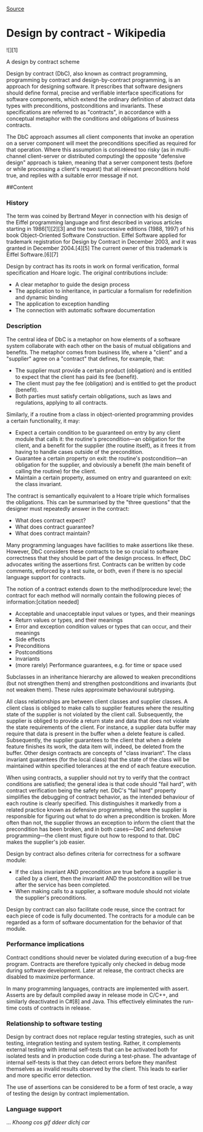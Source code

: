 [Source](https://en.m.wikipedia.org/wiki/Design_by_contract "Permalink to Design by contract - Wikipedia")

# Design by contract - Wikipedia

![][1]

A design by contract scheme

Design by contract (DbC), also known as contract programming, programming by contract and design-by-contract programming, is an approach for designing software. It prescribes that software designers should define formal, precise and verifiable interface specifications for software components, which extend the ordinary definition of abstract data types with preconditions, postconditions and invariants. These specifications are referred to as "contracts", in accordance with a conceptual metaphor with the conditions and obligations of business contracts.

The DbC approach assumes all client components that invoke an operation on a server component will meet the preconditions specified as required for that operation. Where this assumption is considered too risky (as in multi-channel client-server or distributed computing) the opposite "defensive design" approach is taken, meaning that a server component tests (before or while processing a client's request) that all relevant preconditions hold true, and replies with a suitable error message if not.

##Content

### History

The term was coined by Bertrand Meyer in connection with his design of the Eiffel programming language and first described in various articles starting in 1986[1][2][3] and the two successive editions (1988, 1997) of his book Object-Oriented Software Construction. Eiffel Software applied for trademark registration for Design by Contract in December 2003, and it was granted in December 2004.[4][5] The current owner of this trademark is Eiffel Software.[6][7]

Design by contract has its roots in work on formal verification, formal specification and Hoare logic. The original contributions include:

* A clear metaphor to guide the design process
* The application to inheritance, in particular a formalism for redefinition and dynamic binding
* The application to exception handling
* The connection with automatic software documentation

### Description

The central idea of DbC is a metaphor on how elements of a software system collaborate with each other on the basis of mutual obligations and benefits. The metaphor comes from business life, where a "client" and a "supplier" agree on a "contract" that defines, for example, that:

* The supplier must provide a certain product (obligation) and is entitled to expect that the client has paid its fee (benefit).
* The client must pay the fee (obligation) and is entitled to get the product (benefit).
* Both parties must satisfy certain obligations, such as laws and regulations, applying to all contracts.

Similarly, if a routine from a class in object-oriented programming provides a certain functionality, it may:

* Expect a certain condition to be guaranteed on entry by any client module that calls it: the routine's precondition—an obligation for the client, and a benefit for the supplier (the routine itself), as it frees it from having to handle cases outside of the precondition.
* Guarantee a certain property on exit: the routine's postcondition—an obligation for the supplier, and obviously a benefit (the main benefit of calling the routine) for the client.
* Maintain a certain property, assumed on entry and guaranteed on exit: the class invariant.

The contract is semantically equivalent to a Hoare triple which formalises the obligations. This can be summarised by the "three questions" that the designer must repeatedly answer in the contract:

* What does contract expect?
* What does contract guarantee?
* What does contract maintain?

Many programming languages have facilities to make assertions like these. However, DbC considers these contracts to be so crucial to software correctness that they should be part of the design process. In effect, DbC advocates writing the assertions first. Contracts can be written by code comments, enforced by a test suite, or both, even if there is no special language support for contracts.

The notion of a contract extends down to the method/procedure level; the contract for each method will normally contain the following pieces of information:[citation needed]

* Acceptable and unacceptable input values or types, and their meanings
* Return values or types, and their meanings
* Error and exception condition values or types that can occur, and their meanings
* Side effects
* Preconditions
* Postconditions
* Invariants
* (more rarely) Performance guarantees, e.g. for time or space used

Subclasses in an inheritance hierarchy are allowed to weaken preconditions (but not strengthen them) and strengthen postconditions and invariants (but not weaken them). These rules approximate behavioural subtyping.

All class relationships are between client classes and supplier classes. A client class is obliged to make calls to supplier features where the resulting state of the supplier is not violated by the client call. Subsequently, the supplier is obliged to provide a return state and data that does not violate the state requirements of the client. For instance, a supplier data buffer may require that data is present in the buffer when a delete feature is called. Subsequently, the supplier guarantees to the client that when a delete feature finishes its work, the data item will, indeed, be deleted from the buffer. Other design contracts are concepts of "class invariant". The class invariant guarantees (for the local class) that the state of the class will be maintained within specified tolerances at the end of each feature execution.

When using contracts, a supplier should not try to verify that the contract conditions are satisfied; the general idea is that code should "fail hard", with contract verification being the safety net. DbC's "fail hard" property simplifies the debugging of contract behavior, as the intended behaviour of each routine is clearly specified. This distinguishes it markedly from a related practice known as defensive programming, where the supplier is responsible for figuring out what to do when a precondition is broken. More often than not, the supplier throws an exception to inform the client that the precondition has been broken, and in both cases—DbC and defensive programming—the client must figure out how to respond to that. DbC makes the supplier's job easier.

Design by contract also defines criteria for correctness for a software module:

* If the class invariant AND precondition are true before a supplier is called by a client, then the invariant AND the postcondition will be true after the service has been completed.
* When making calls to a supplier, a software module should not violate the supplier's preconditions.

Design by contract can also facilitate code reuse, since the contract for each piece of code is fully documented. The contracts for a module can be regarded as a form of software documentation for the behavior of that module.

### Performance implications	

Contract conditions should never be violated during execution of a bug-free program. Contracts are therefore typically only checked in debug mode during software development. Later at release, the contract checks are disabled to maximize performance.

In many programming languages, contracts are implemented with assert. Asserts are by default compiled away in release mode in C/C++, and similarly deactivated in C#[8] and Java. This effectively eliminates the run-time costs of contracts in release.

### Relationship to software testing	

Design by contract does not replace regular testing strategies, such as unit testing, integration testing and system testing. Rather, it complements external testing with internal self-tests that can be activated both for isolated tests and in production code during a test-phase. The advantage of internal self-tests is that they can detect errors before they manifest themselves as invalid results observed by the client. This leads to earlier and more specific error detection.

The use of assertions can be considered to be a form of test oracle, a way of testing the design by contract implementation.

### Language support	
 ... *Khoong cos gif ddeer dichj car*
